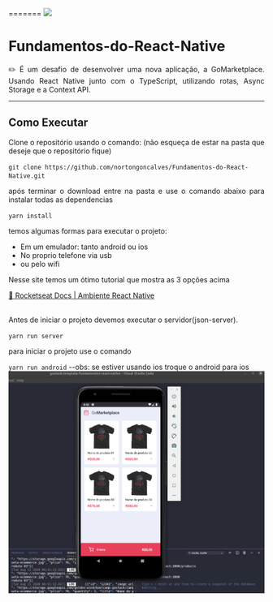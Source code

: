 =======
<img src="https://camo.githubusercontent.com/d25397e9df01fe7882dcc1cbc96bdf052ffd7d0c/68747470733a2f2f73746f726167652e676f6f676c65617069732e636f6d2f676f6c64656e2d77696e642f626f6f7463616d702d676f737461636b2f6865616465722d6465736166696f732e706e67" />

# Fundamentos-do-React-Native
<p align="justify">✏️ É um desafio de desenvolver uma nova aplicação, a GoMarketplace. Usando React Native junto com o TypeScript, utilizando rotas, Async Storage e a Context API.</p>
<hr/>
<h2>Como Executar</h2>
<p align="justify">Clone o repositório usando o comando: (não esqueça de estar na pasta que deseje que o repositório fique) <p>
<code>git clone https://github.com/nortongoncalves/Fundamentos-do-React-Native.git</code>
<p align="justify">após terminar o download entre na pasta e use o comando abaixo para instalar todas as dependencias</p>
<code>yarn install</code>
<p align="justify">temos algumas formas para executar o projeto:</p>
<ul>
  <tbody>
    <li>Em um emulador: tanto android ou ios</li>
    <li>No proprio telefone via usb</li>
    <li>ou pelo wifi</li>
  </tbody>
</ul>
<p align="justify"> Nesse site temos um ótimo tutorial que mostra as 3 opções acima </p>
<a href="https://react-native.rocketseat.dev/">🔗 Rocketseat Docs | Ambiente React Native</a>
<br></br>
<p align="justify">Antes de iniciar o projeto devemos executar o servidor(json-server).</p>
<code>yarn run server</code>
<p align="justify">para iniciar o projeto use o comando</p>
<code>yarn run android</code> --obs: se estiver usando ios troque o android para ios
<img src="./readme/device.png" />
